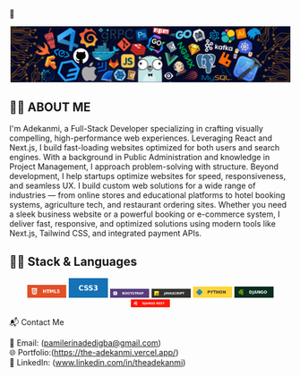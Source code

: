  👋

<p align="center">
  <img src="assets/header_.png" alt="Hero Image" width="500"/>
</p>

## 🧑‍💼 ABOUT ME

I'm Adekanmi, a Full-Stack Developer specializing in crafting visually compelling, high-performance web experiences.
Leveraging React and Next.js, I build fast-loading websites optimized for both users and search engines.
With a background in Public Administration and knowledge in Project Management, I approach problem-solving with structure.
Beyond development, I help startups optimize websites for speed, responsiveness, and seamless UX.
I build custom web solutions for a wide range of industries — from online stores and educational platforms to hotel booking systems, 
agriculture tech, and restaurant ordering sites. Whether you need a sleek business website or a powerful booking or e-commerce system, 
I deliver fast, responsive, and optimized solutions using modern tools like Next.js, Tailwind CSS, and integrated payment APIs.

## 👨‍💻 Stack & Languages

<p align="center">
  <img src="assets/html.svg" alt="html" width="70"/>
  <img src="assets/css.svg" alt="css" width="70"/>
  <img src="assets/boostrap.svg" alt="boostrap" width="70"/>
  <img src="assets/javascript.svg" alt="javascript" width="70"/>
  <img src="assets/Python img.svg" alt="python" width="70"/>
  <img src="assets/Django.svg" alt="Django" width="70"/>
  <img src="assets/Django Rest.svg" alt="Django Rest" width="70"/>
</p>

📬 Contact Me

📧 Email: (pamilerinadedigba@gmail.com)  
🌐 Portfolio:(https://the-adekanmi.vercel.app/)  
💼 LinkedIn: (www.linkedin.com/in/theadekanmi)
